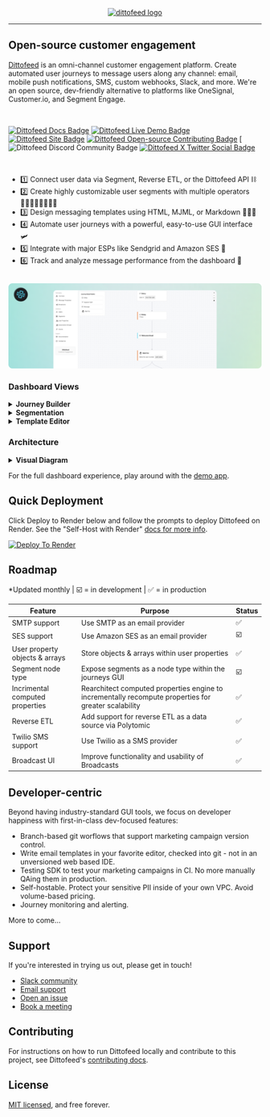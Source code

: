 <p align="center">
  <a href="https://dittofeed.com">
    <picture>
      <img width="350" alt="dittofeed logo" src="https://raw.githubusercontent.com/dittofeed/dittofeed/main/packages/docs/logo/light.png">
    </picture>
  </a>
</p>

---

## Open-source customer engagement

[Dittofeed](https://dittofeed.com) is an omni-channel customer engagement platform. Create automated user journeys to message users along any channel: email, mobile push notifications, SMS, custom webhooks, Slack, and more. We're an open source, dev-friendly alternative to platforms like OneSignal, Customer.io, and Segment Engage.

<br>

[![Dittofeed Docs Badge](https://img.shields.io/badge/docs-dittofeed-1?color=%2349BBD4&link=https%3A%2F%2Fdocs.dittofeed.com%2Fintroduction)](https://docs.dittofeed.com/introduction)
[![Dittofeed Live Demo Badge](https://img.shields.io/badge/live_demo-dittofeed-1?color=%2349BBD4&link=https%3A%2F%2Fdemo.dittofeed.com%2Fdashboard%2Fjourneys)](https://demo.dittofeed.com/dashboard/journeys/)
[![Dittofeed Site Badge](https://img.shields.io/badge/site-dittofeed-1?color=%2349BBD4&link=https%3A%2F%2Fdittofeed.com%2F)](https://dittofeed.com/)
[![Dittofeed Open-source Contributing Badge](https://img.shields.io/badge/contributing-dittofeed?color=%2349BBD4&link=https%3A%2F%2Fdocs.dittofeed.com%2Fcontributing%2Frunning-locally)](https://docs.dittofeed.com/contributing/running-locally)
[![Dittofeed Discord Community Badge](https://img.shields.io/discord/1182801141046726706?style=social&logo=discord&label=Community&link=https%3A%2F%2Fdiscord.gg%2FHajPkCG4Mm
)
[![Dittofeed X Twitter Social Badge](https://img.shields.io/badge/follow-dittofeed?style=social&logo=x&link=https%3A%2F%2Fx.com%2Fdittofeed)](https://x.com/dittofeed)

<br>

- 1️⃣ Connect user data via Segment, Reverse ETL, or the Dittofeed API ⛓️
- 2️⃣ Create highly customizable user segments with multiple operators 🧍🏽‍♀️🧍🏻‍♂️🧍🏾
- 3️⃣ Design messaging templates using HTML, MJML, or Markdown 👨🏻‍🎨
- 4️⃣ Automate user journeys with a powerful, easy-to-use GUI interface 🛩️
- 5️⃣ Integrate with major ESPs like Sendgrid and Amazon SES 🏰
- 6️⃣ Track and analyze message performance from the dashboard 🎯

<br>

<a href="https://dittofeed.com/">
  <img src="packages/docs/images/github-readme-banner.png" alt="Dittofeed Admin Panel Banner" />
</a>

<br>

### Dashboard Views

<details>
  <summary><b>Journey Builder</b></summary>
  <img alt="Customer Journeys" src="packages/docs/images/journeys_github.png">
</details>
<details>
  <summary><b>Segmentation</b></summary>
  <img alt="User Segmentation" src="packages/docs/images/segments_github.png">
</details>
<details>
  <summary><b>Template Editor</b></summary>
  <img alt="Messaging Templates" src="packages/docs/images/templates_github.png">
</details>

### Architecture

<details>
  <summary><b>Visual Diagram</b></summary>
  <img alt="Architecture" src="packages/docs/images/architecture-readme.png">
</details>

For the full dashboard experience, play around with the [demo app](https://demo.dittofeed.com/dashboard).

## Quick Deployment

Click Deploy to Render below and follow the prompts to deploy Dittofeed on Render. See the "Self-Host with Render" [docs for more info](https://docs.dittofeed.com/deployment/self-hosted/render).

<a href="https://render.com/deploy?repo=https://github.com/dittofeed/dittofeed" target="_blank" rel="nofollow"><img src="https://render.com/images/deploy-to-render-button.svg" alt="Deploy To Render"></a>

## Roadmap

*Updated monthly | ☑️ = in development | ✅ = in production

| Feature                         | Purpose                                                                                              | Status |
| ------------------------------- | ---------------------------------------------------------------------------------------------------- | ------ |
| SMTP support                    | Use SMTP as an email provider                                                                        | ✅      |
| SES support                     | Use Amazon SES as an email provider                                                                  | ☑️      |
| User property objects & arrays  | Store objects & arrays within user properties                                                        | ✅      |
| Segment node type               | Expose segments as a node type within the journeys GUI                                               | ☑️      |
| Incrimental computed properties | Rearchitect computed properties engine to incrementally recompute properties for greater scalability | ✅      |
| Reverse ETL                     | Add support for reverse ETL as a data source via Polytomic                                           | ✅      |
| Twilio SMS support              | Use Twilio as a SMS provider                                                                         | ✅      |
| Broadcast UI                    | Improve functionality and usability of Broadcasts                                                    | ✅      |


## Developer-centric

Beyond having industry-standard GUI tools, we focus on developer happiness with first-in-class dev-focused features:

- Branch-based git worflows that support marketing campaign version control.
- Write email templates in your favorite editor, checked into git - not in an unversioned web based IDE.
- Testing SDK to test your marketing campaigns in CI. No more manually QAing them in production.
- Self-hostable. Protect your sensitive PII inside of your own VPC. Avoid volume-based pricing.
- Journey monitoring and alerting.

More to come...

## Support

If you're interested in trying us out, please get in touch!

* [Slack community](https://join.slack.com/t/dittofeed-community/shared_invite/zt-1rwjkx7w1-Jj8MeB1wN~hiM7uuErLj1A)
* [Email support](mailto:support@dittofeed.com)
* [Open an issue](https://github.com/dittofeed/dittofeed/issues/new)
* [Book a meeting](https://calendly.com/d/zy7-8d5-jdq/dittofeed-demo-founders)

## Contributing

For instructions on how to run Dittofeed locally and contribute to this project, see Dittofeed's [contributing docs](https://docs.dittofeed.com/contributing/).

## License

[MIT licensed](/LICENSE), and free forever.
